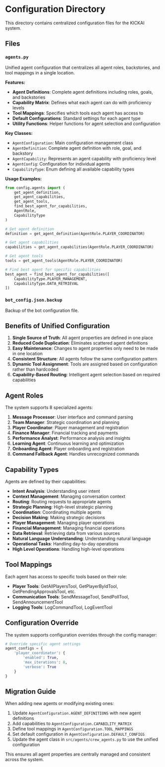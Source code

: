 # Configuration Directory

This directory contains centralized configuration files for the KICKAI system.

## Files

### `agents.py`
Unified agent configuration that centralizes all agent roles, backstories, and tool mappings in a single location.

**Features:**
- **Agent Definitions**: Complete agent definitions including roles, goals, and backstories
- **Capability Matrix**: Defines what each agent can do with proficiency levels
- **Tool Mappings**: Specifies which tools each agent has access to
- **Default Configurations**: Standard settings for each agent type
- **Utility Functions**: Helper functions for agent selection and configuration

**Key Classes:**
- `AgentConfiguration`: Main configuration management class
- `AgentDefinition`: Complete agent definition with role, goal, and backstory
- `AgentCapability`: Represents an agent capability with proficiency level
- `AgentConfig`: Configuration for individual agents
- `CapabilityType`: Enum defining all available capability types

**Usage Examples:**
```python
from config.agents import (
    get_agent_definition,
    get_agent_capabilities,
    get_agent_tools,
    find_best_agent_for_capabilities,
    AgentRole,
    CapabilityType
)

# Get agent definition
definition = get_agent_definition(AgentRole.PLAYER_COORDINATOR)

# Get agent capabilities
capabilities = get_agent_capabilities(AgentRole.PLAYER_COORDINATOR)

# Get agent tools
tools = get_agent_tools(AgentRole.PLAYER_COORDINATOR)

# Find best agent for specific capabilities
best_agent = find_best_agent_for_capabilities([
    CapabilityType.PLAYER_MANAGEMENT,
    CapabilityType.DATA_RETRIEVAL
])
```

### `bot_config.json.backup`
Backup of the bot configuration file.

## Benefits of Unified Configuration

1. **Single Source of Truth**: All agent properties are defined in one place
2. **Reduced Code Duplication**: Eliminates scattered agent definitions
3. **Easy Maintenance**: Changes to agent properties only need to be made in one location
4. **Consistent Structure**: All agents follow the same configuration pattern
5. **Dynamic Tool Assignment**: Tools are assigned based on configuration rather than hardcoded
6. **Capability-Based Routing**: Intelligent agent selection based on required capabilities

## Agent Roles

The system supports 8 specialized agents:

1. **Message Processor**: User interface and command parsing
2. **Team Manager**: Strategic coordination and planning
3. **Player Coordinator**: Player management and registration
4. **Finance Manager**: Financial tracking and payments
5. **Performance Analyst**: Performance analysis and insights
6. **Learning Agent**: Continuous learning and optimization
7. **Onboarding Agent**: Player onboarding and registration
8. **Command Fallback Agent**: Handles unrecognized commands

## Capability Types

Agents are defined by their capabilities:

- **Intent Analysis**: Understanding user intent
- **Context Management**: Managing conversation context
- **Routing**: Routing requests to appropriate agents
- **Strategic Planning**: High-level strategic planning
- **Coordination**: Coordinating multiple agents
- **Decision Making**: Making strategic decisions
- **Player Management**: Managing player operations
- **Financial Management**: Managing financial operations
- **Data Retrieval**: Retrieving data from various sources
- **Natural Language Understanding**: Understanding natural language
- **Operational Tasks**: Handling day-to-day operations
- **High Level Operations**: Handling high-level operations

## Tool Mappings

Each agent has access to specific tools based on their role:

- **Player Tools**: GetAllPlayersTool, GetPlayerByIdTool, GetPendingApprovalsTool, etc.
- **Communication Tools**: SendMessageTool, SendPollTool, SendAnnouncementTool
- **Logging Tools**: LogCommandTool, LogEventTool

## Configuration Override

The system supports configuration overrides through the config manager:

```python
# Override specific agent settings
agent_configs = {
    'player_coordinator': {
        'enabled': True,
        'max_iterations': 8,
        'verbose': True
    }
}
```

## Migration Guide

When adding new agents or modifying existing ones:

1. Update `AgentConfiguration.AGENT_DEFINITIONS` with new agent definitions
2. Add capabilities to `AgentConfiguration.CAPABILITY_MATRIX`
3. Define tool mappings in `AgentConfiguration.TOOL_MAPPINGS`
4. Set default configuration in `AgentConfiguration.DEFAULT_CONFIGS`
5. Update the agent class in `src/agents/crew_agents.py` to use the unified configuration

This ensures all agent properties are centrally managed and consistent across the system. 